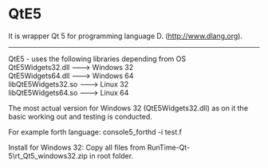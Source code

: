 # QtE5
It is wrapper Qt 5 for programming language D. (http://www.dlang.org).<br><hr>
QtE5 - uses the following libraries depending from OS<br>
    QtE5Widgets32.dll     --->  Windows 32<br>
    QtE5Widgets64.dll     --->  Windows 64<br>
    libQtE5Widgets32.so   --->  Linux   32<br>
    libQtE5Widgets64.so   --->  Linux   64<br>
<p>The most actual version for Windows 32 (QtE5Widgets32.dll) as on it the basic working out and testing is conducted.</p>    

For example forth language:
    console5_forthd -i test.f

Install for Windows 32:
    Copy all files from RunTime-Qt-5\rt_Qt5_windows32.zip in root folder. 